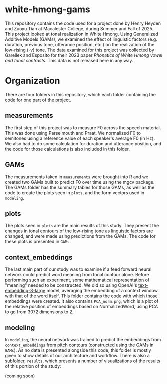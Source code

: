 # white-hmong-gams

This repository contains the code used for a project done by Henry Heyden and Zuoyu Tian at Macalester College, during Summer and Fall of 2025. This project looked at tonal realization in White Hmong. Using Generalized Additive Models (GAMs), we examined the effect of linguistic factors (e.g. duration, previous tone, utterance position, etc.) on the realization of the low-rising (-v) tone. The data examined for this project was collected by Garellek and Esposito for their 2023 paper *Phonetics of White Hmong vowel and tonal contrasts*. This data is not released here in any way.

# Organization

There are four folders in this repository, which each folder containing the code for one part of the project.

## measurements

The first step of this project was to measure F0 across the speech material. This was done using Parselmouth and Praat. We normalized F0 to semitones using a reference value of each speaker's average F0 (in Hz). We also had to do some calculation for duration and utterance position, and the code for those calculations is also included in this folder.

## GAMs

The measurements taken in `measurements` were brought into R and we created two GAMs built to predict F0 over time using the mgcv package. The GAMs folder has the summary tables for those GAMs, as well as the code to create the plots seen in `plots`, and the form vectors used in `modeling`.

## plots

The plots seen in `plots` are the main results of this study. They present the changes in tonal contours of the low-rising tone as linguistic factors are changed, and were made using predictions from the GAMs. The code for these plots is presented in `GAMs`.

## context_embeddings

The last main part of our study was to examine if a feed forward neural network could predict word meaning from tonal contour alone. Before performing such an experiment, some mathematical representation of "meaning" needed to be constructed. We did so using OpenAI's [text-embedding-3-large](https://platform.openai.com/docs/models/text-embedding-3-large) model, averaging the embedding of a context window with that of the word itself. This folder contains the code with which those embeddings were created. It also contains `PCA_norm.png`, which is a plot of the relative position of embeddings based on NormalizedWord, using PCA to go from 3072 dimensions to 2.

## modeling

In `modeling`, the neural network was trained to predict the embeddings from `context_embeddings` from pitch contours (constructed using the GAMs in `GAMs`). As no data is presented alongside this code, this folder is mostly given to show details of our architecture and workflow. There is also a subfolder, `results`, which presents a number of visualizations of the results of this portion of the study:

(coming soon)